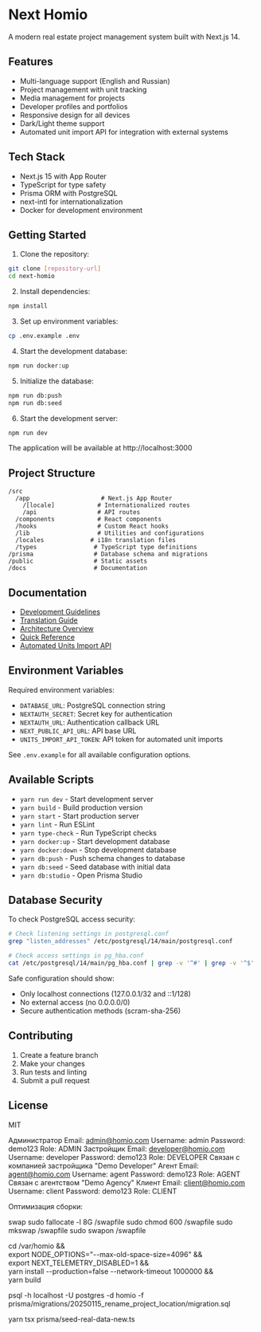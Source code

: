 # Next Homio

A modern real estate project management system built with Next.js 14.

## Features

- Multi-language support (English and Russian)
- Project management with unit tracking
- Media management for projects
- Developer profiles and portfolios
- Responsive design for all devices
- Dark/Light theme support
- Automated unit import API for integration with external systems

## Tech Stack

- Next.js 15 with App Router
- TypeScript for type safety
- Prisma ORM with PostgreSQL
- next-intl for internationalization
- Docker for development environment

## Getting Started

1. Clone the repository:

```bash
git clone [repository-url]
cd next-homio
```

2. Install dependencies:

```bash
npm install
```

3. Set up environment variables:

```bash
cp .env.example .env
```

4. Start the development database:

```bash
npm run docker:up
```

5. Initialize the database:

```bash
npm run db:push
npm run db:seed
```

6. Start the development server:

```bash
npm run dev
```

The application will be available at http://localhost:3000

## Project Structure

```
/src
  /app                    # Next.js App Router
    /[locale]            # Internationalized routes
    /api                 # API routes
  /components            # React components
  /hooks                 # Custom React hooks
  /lib                   # Utilities and configurations
  /locales             # i18n translation files
  /types                # TypeScript type definitions
/prisma                 # Database schema and migrations
/public                 # Static assets
/docs                   # Documentation
```

## Documentation

- [Development Guidelines](docs/development-guidelines.md)
- [Translation Guide](docs/TRANSLATIONS.md)
- [Architecture Overview](docs/architecture.md)
- [Quick Reference](docs/quick-reference.md)
- [Automated Units Import API](docs/automated-units-import-api.md)

## Environment Variables

Required environment variables:

- `DATABASE_URL`: PostgreSQL connection string
- `NEXTAUTH_SECRET`: Secret key for authentication
- `NEXTAUTH_URL`: Authentication callback URL
- `NEXT_PUBLIC_API_URL`: API base URL
- `UNITS_IMPORT_API_TOKEN`: API token for automated unit imports

See `.env.example` for all available configuration options.

## Available Scripts

- `yarn run dev` - Start development server
- `yarn build` - Build production version
- `yarn start` - Start production server
- `yarn lint` - Run ESLint
- `yarn type-check` - Run TypeScript checks
- `yarn docker:up` - Start development database
- `yarn docker:down` - Stop development database
- `yarn db:push` - Push schema changes to database
- `yarn db:seed` - Seed database with initial data
- `yarn db:studio` - Open Prisma Studio

## Database Security

To check PostgreSQL access security:

```bash
# Check listening settings in postgresql.conf
grep "listen_addresses" /etc/postgresql/14/main/postgresql.conf

# Check access settings in pg_hba.conf
cat /etc/postgresql/14/main/pg_hba.conf | grep -v '^#' | grep -v '^$'
```

Safe configuration should show:
- Only localhost connections (127.0.0.1/32 and ::1/128)
- No external access (no 0.0.0.0/0)
- Secure authentication methods (scram-sha-256)

## Contributing

1. Create a feature branch
2. Make your changes
3. Run tests and linting
4. Submit a pull request

## License

MIT

Администратор
Email: admin@homio.com
Username: admin
Password: demo123
Role: ADMIN
Застройщик
Email: developer@homio.com
Username: developer
Password: demo123
Role: DEVELOPER
Связан с компанией застройщика "Demo Developer"
Агент
Email: agent@homio.com
Username: agent
Password: demo123
Role: AGENT
Связан с агентством "Demo Agency"
Клиент
Email: client@homio.com
Username: client
Password: demo123
Role: CLIENT



Оптимизация сборки:

swap
sudo fallocate -l 8G /swapfile
sudo chmod 600 /swapfile
sudo mkswap /swapfile
sudo swapon /swapfile

cd /var/homio && \
export NODE_OPTIONS="--max-old-space-size=4096" && \
export NEXT_TELEMETRY_DISABLED=1 && \
yarn install --production=false --network-timeout 1000000 && \
yarn build


psql -h localhost -U postgres -d homio -f prisma/migrations/20250115_rename_project_location/migration.sql


yarn tsx prisma/seed-real-data-new.ts